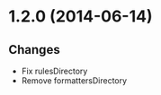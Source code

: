 <a name="1.2.0"></a>
# 1.2.0 (2014-06-14)

## Changes

- Fix rulesDirectory
- Remove formattersDirectory

